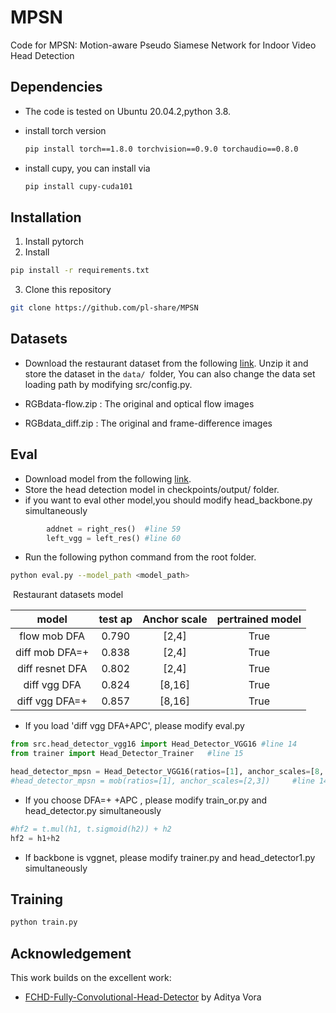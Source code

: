 # MPSN
Code for MPSN: Motion-aware Pseudo Siamese Network for Indoor Video Head Detection

## Dependencies
- The code is tested on Ubuntu 20.04.2,python 3.8.

- install torch version 

  ```bash
  pip install torch==1.8.0 torchvision==0.9.0 torchaudio==0.8.0
  ```

- install cupy, you can install via 

  ```bash
  pip install cupy-cuda101
  ```

## Installation
 1. Install pytorch
 2. Install 
  ```bash
  pip install -r requirements.txt
  ```
 3. Clone this repository
  ```bash
  git clone https://github.com/pl-share/MPSN
  ```
  

## Datasets

- Download the restaurant dataset from the following [link](https://drive.google.com/drive/folders/1NBfgT20ePGDk2iW5aF_T61-yIvwEKvfd). Unzip it and store the dataset in the `data/ `folder, You can also change the data set loading path by modifying src/config.py.

- RGBdata-flow.zip : The original and optical flow images

- RGBdata_diff.zip : The original and frame-difference images



## Eval

- Download model from the following [link](https://drive.google.com/drive/folders/14M5tHUYqraaNP2GmxDYGED4ja91pSR2J?usp=sharing).
- Store the head detection model in checkpoints/output/ folder.
- if you want to eval other model,you should modify head_backbone.py simultaneously

```python 
        addnet = right_res()  #line 59
        left_vgg = left_res() #line 60
```
- Run the following python command from the root folder.

```Bash
python eval.py --model_path <model_path>
```


​	Restaurant datasets model

|        model        | test ap | Anchor scale | pertrained model |
| :-----------------: | :-----: | :----------: | :--------------: |
|  flow mob DFA  |  0.790  |    [2,4]     |       True       |
| diff mob DFA=+|  0.838  |    [2,4]     |       True       |
| diff resnet DFA|  0.802  |    [2,4]     |       True       |
|  diff vgg DFA  |  0.824  |    [8,16]    |       True       |
|diff vgg DFA=+ |0.857|[8,16]|True|

- If you load 'diff vgg DFA+APC',  please modify eval.py

```python
from src.head_detector_vgg16 import Head_Detector_VGG16 #line 14
from trainer import Head_Detector_Trainer   #line 15

head_detector_mpsn = Head_Detector_VGG16(ratios=[1], anchor_scales=[8, 16])    #line 142					
#head_detector_mpsn = mob(ratios=[1], anchor_scales=[2,3])     #line 143
```
- If you choose DFA=+ +APC , please modify train_or.py and head_detector.py simultaneously

```python
#hf2 = t.mul(h1, t.sigmoid(h2)) + h2
hf2 = h1+h2
```
- If backbone is vggnet, please modify trainer.py and head_detector1.py simultaneously

## Training 
```Bash
python train.py
```
## Acknowledgement

This work builds on the excellent work:
- [FCHD-Fully-Convolutional-Head-Detector](https://github.com/aditya-vora/FCHD-Fully-Convolutional-Head-Detector) by Aditya Vora

